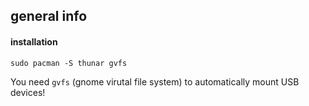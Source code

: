 ## general info

#### installation

```
sudo pacman -S thunar gvfs
```

You need `gvfs` (gnome virutal file system) to automatically mount USB devices!
